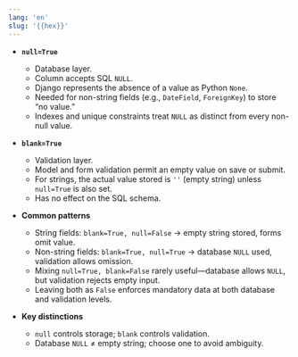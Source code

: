 ```yaml
---
lang: 'en'
slug: '{{hex}}'
---
```


* **`null=True`**

  * Database layer.
  * Column accepts SQL `NULL`.
  * Django represents the absence of a value as Python `None`.
  * Needed for non-string fields (e.g., `DateField`, `ForeignKey`) to store “no value.”
  * Indexes and unique constraints treat `NULL` as distinct from every non-null value.

* **`blank=True`**

  * Validation layer.
  * Model and form validation permit an empty value on save or submit.
  * For strings, the actual value stored is `''` (empty string) unless `null=True` is also set.
  * Has no effect on the SQL schema.

* **Common patterns**

  * String fields: `blank=True, null=False` → empty string stored, forms omit value.
  * Non-string fields: `blank=True, null=True` → database `NULL` used, validation allows omission.
  * Mixing `null=True, blank=False` rarely useful—database allows `NULL`, but validation rejects empty input.
  * Leaving both as `False` enforces mandatory data at both database and validation levels.

* **Key distinctions**

  * `null` controls storage; `blank` controls validation.
  * Database `NULL` ≠ empty string; choose one to avoid ambiguity.
